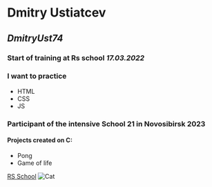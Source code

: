 # **Dmitry Ustiatcev**
## _DmitryUst74_
### Start of training at Rs school _17.03.2022_
### I want to practice
* HTML
* CSS
* JS

### Participant of the intensive School 21 in Novosibirsk 2023
#### Projects created on C:
* Pong
* Game of life

[RS School](https://rs.school/)
![Cat](/6369fc18cca723f6a53f8730d420e7ee.jpg)
